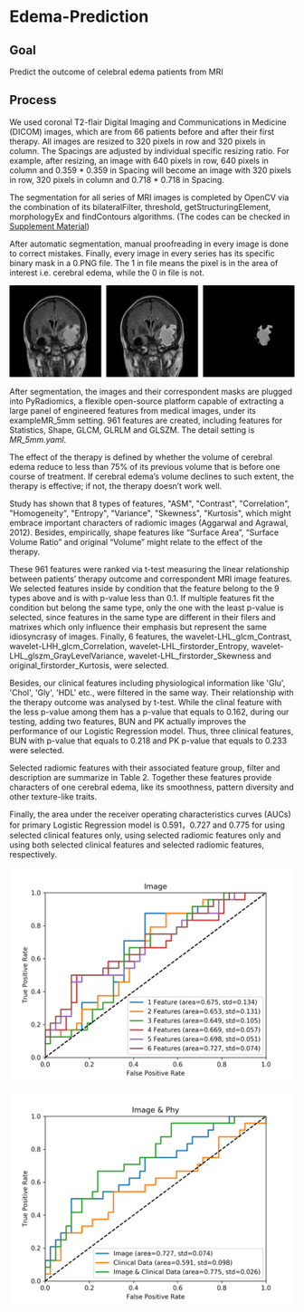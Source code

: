 # Edema-Prediction

## Goal

Predict the outcome of celebral edema patients from MRI

## Process

We used coronal T2-flair Digital Imaging and Communications in Medicine (DICOM) images, which are from 66 patients before and after their first therapy. All images are resized to 320 pixels in row and 320 pixels in column. The Spacings are adjusted by individual specific resizing ratio. For example, after resizing, an image with 640 pixels in row, 640 pixels in column and 0.359 \* 0.359 in Spacing will become an image with 320 pixels in row, 320 pixels in column and 0.718 \* 0.718 in Spacing.

The segmentation for all series of MRI images is completed by OpenCV via the combination of its bilateralFilter, threshold, getStructuringElement, morphologyEx and findContours algorithms. (The codes can be checked in [Supplement Material](\relics))

After automatic segmentation, manual proofreading in every image is done to correct mistakes. Finally, every image in every series has its specific binary mask in a 0.PNG file. The 1 in file means the pixel is in the area of interest i.e. cerebral edema, while the 0 in file is not.

![The result of segmentation](\pics\figure1.png)

After segmentation, the images and their correspondent masks are plugged into PyRadiomics, a flexible open-source platform capable of extracting a large panel of engineered features from medical images, under its exampleMR_5mm setting. 961 features are created, including features for Statistics, Shape, GLCM, GLRLM and GLSZM. The detail setting is *MR_5mm.yaml*.

The effect of the therapy is defined by whether the volume of cerebral edema reduce to less than 75% of its previous volume that is before one course of treatment. If cerebral edema’s volume declines to such extent, the therapy is effective; if not, the therapy doesn’t work well.

Study has shown that 8 types of features, "ASM", "Contrast", "Correlation", "Homogeneity", "Entropy", "Variance", "Skewness", "Kurtosis", which might embrace important characters of radiomic images (Aggarwal and Agrawal, 2012). Besides, empirically, shape features like “Surface Area”, “Surface Volume Ratio” and original “Volume” might relate to the effect of the therapy.

These 961 features were ranked via t-test measuring the linear relationship between patients’ therapy outcome and correspondent MRI image features. We selected features inside by condition that the feature belong to the 9 types above and is with p-value less than 0.1. If multiple features fit the condition but belong the same type, only the one with the least p-value is selected, since features in the same type are different in their filers and matrixes which only influence their emphasis but represent the same idiosyncrasy of images. Finally, 6 features, the wavelet-LHL_glcm_Contrast, wavelet-LHH_glcm_Correlation, wavelet-LHL_firstorder_Entropy, wavelet-LHL_glszm_GrayLevelVariance, wavelet-LHL_firstorder_Skewness and original_firstorder_Kurtosis, were selected.

Besides, our clinical features including physiological information like 'Glu', 'Chol', 'Gly', 'HDL' etc., were filtered in the same way. Their relationship with the therapy outcome was analysed by t-test. While the clinal feature with the less p-value among them has a p-value that equals to 0.162, during our testing, adding two features, BUN and PK actually improves the performance of our Logistic Regression model. Thus, three clinical features, BUN with p-value that equals to 0.218 and PK p-value that equals to 0.233 were selected.

Selected radiomic features with their associated feature group, filter and description are summarize in Table 2. Together these features provide characters of one cerebral edema, like its smoothness, pattern diversity and other texture-like traits.

Finally, the area under the receiver operating characteristics curves (AUCs) for primary Logistic Regression model is 0.591，0.727 and 0.775 for using selected clinical features only, using selected radiomic features only and using both selected clinical features and selected radiomic features, respectively.

![result for image](pics/figure2.png "result for image only")

![result for combination](pics/figure3.png "result for combination of image and clinical data")